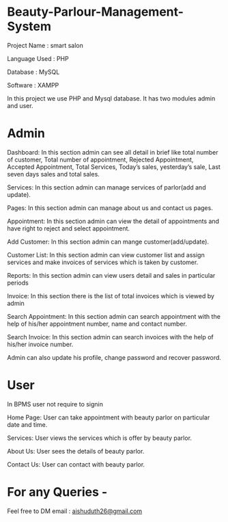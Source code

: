 # Beauty-Parlour-Management-System

Project Name :  smart salon

Language Used :  PHP

Database :  MySQL

Software :  XAMPP 

In this project we use PHP and  Mysql database. It has two modules admin and user.

# Admin

Dashboard: In this section admin can see all detail in brief like total number of customer, Total number of appointment, Rejected Appointment, Accepted Appointment, Total Services, Today’s sales, yesterday’s sale, Last seven days sales and total sales.

Services: In this section admin can manage services of parlor(add and update).

Pages: In this section admin can manage about us and contact us pages.

Appointment: In this section admin can view the detail of appointments and have right to reject and select appointment.

Add Customer: In this section admin can mange customer(add/update).

Customer List: In this section admin can view customer list and assign services and make invoices of services which is taken by customer.

Reports: In this section admin can view users detail and sales in particular periods

Invoice: In this section there is the list of total invoices which is viewed by admin

Search Appointment: In this section admin can search appointment with the help of his/her appointment number, name and contact number.

Search Invoice: In this section admin can search invoices with the help of his/her invoice number.

Admin can also update his profile, change password and recover password.

# User
In BPMS user not require to signin

Home Page: User can take appointment with beauty parlor on particular date and time.

Services: User views the services which is offer by beauty parlor.

About Us: User sees the details of beauty parlor.

Contact Us: User can contact with beauty parlor.

# For any Queries - 
Feel free to DM
email : aishuduth26@gmail.com
